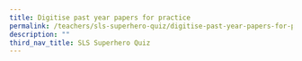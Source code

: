 ```yaml
---
title: Digitise past year papers for practice
permalink: /teachers/sls-superhero-quiz/digitise-past-year-papers-for-practice/
description: ""
third_nav_title: SLS Superhero Quiz
---
```

